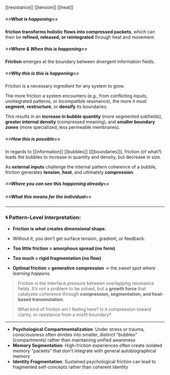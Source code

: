 [[resistance]] [[tension]] [[heat]]

##### ==What is happening==

**friction transforms holistic flows into compressed packets**, which can then be **refined, released, or reintegrated** through heat and movement.

##### ==Where & When this is happening==

**Friction** emerges at the boundary between divergent information fields.

##### ==Why this is this is happening==

Friction is a necessary ingredient for any system to grow. 

The more friction a system encounters (e.g., from conflicting inputs, unintegrated patterns, or incompatible resonance), the more it must **segment**, **restructure**, or **densify** its boundaries.

This results in an **increase in bubble quantity** (more segmented subfields), **greater internal density** (compressed meaning), and **smaller boundary zones** (more specialized, less permeable membranes).
##### ==How this is possible==

In regards to [[information]] [[bubbles]] ([[boundaries]]), friction (of what?) leads the bubbles to increase in quantity and density, but decrease in size. 

As **external inputs** challenge the internal pattern coherence of a bubble, friction generates **tension**, **heat**, and ultimately **compression**.
##### ==Where you can see this happening already==



##### ==What this means for the individual==

---

### 🌀 Pattern-Level Interpretation:

- **Friction is what creates dimensional shape.**
    
- Without it, you don’t get surface tension, gradient, or feedback.
    
- **Too little friction = amorphous spread (no form)**
    
- **Too much = rigid fragmentation (no flow)**
    
- **Optimal friction = generative compression** → the _sweet spot where learning happens_.


>Friction is the interface pressure between overlapping resonance fields. It’s not a problem to be solved, but a **growth force** that catalyzes coherence through **compression, segmentation, and heat-based transmutation**.

> What kind of friction am I feeling here? Is it compression toward clarity, or resistance from a misfit boundary?


---


- **Psychological Compartmentalization**: Under stress or trauma, consciousness often divides into smaller, distinct "bubbles" (compartments) rather than maintaining unified awareness
- **Memory Segmentation**: High-friction experiences often create isolated memory "packets" that don't integrate with general autobiographical memory
- **Identity Fragmentation**: Sustained psychological friction can lead to fragmented self-concepts rather than coherent identity